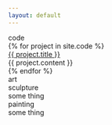 ```yaml
---
layout: default
---
```

<div class="section">
    <div class="container">
        <div class="section-title">code</div>
        <div class="items">
          {% for project in site.code %}
            <div class="item">
              <div class="item-title">
                <a href="{{ project.github_url }}">{{ project.title }}</a>
              </div>
              <div class="item-description">
                {{ project.content }}
              </div>
            </div>
          {% endfor %}
        </div>
    </div>
</div>

<div class="section">
    <div class="container">
        <div class="section-title">art</div>
        <div class="items">
            <div class="item">
                <div class="item-title">sculpture</div>
                <div class="item-description">some thing</div>
            </div>
            <div class="item">
                <div class="item-title">painting</div>
                <div class="item-description">some thing</div>
            </div>
        </div>
    </div>
</div>
